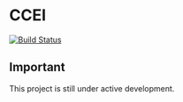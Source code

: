 # CCEI

[![Build Status][travisci-badge]][travisci]

## Important

This project is still under active development.

[acquia]:               https://acquia.com
[lightning]:            https://github.com/acquia/lightning
[wxt]:                  https://github.com/drupalwxt/wxt
[travisci]:             https://travis-ci.org/statcan/ccei
[travisci-badge]:       https://travis-ci.org/statcan/ccei.png?branch=8.x-2.x
